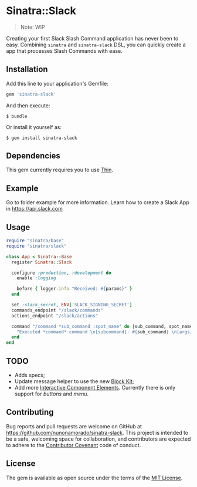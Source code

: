 # Sinatra::Slack

> Note: WIP

Creating your first Slack Slash Command application has never been to easy. Combining `sinatra` and `sinatra-slack` DSL, you can quickly create a app that processes Slash Commands with ease.

## Installation

Add this line to your application's Gemfile:

```ruby
gem 'sinatra-slack'
```

And then execute:

    $ bundle

Or install it yourself as:

    $ gem install sinatra-slack

## Dependencies

This gem currently requires you to use [Thin](https://github.com/macournoyer/thin).

## Example

Go to folder example for more information. Learn how to create a Slack App in https://api.slack.com

## Usage

``` ruby
require "sinatra/base"
require "sinatra/slack"

class App < Sinatra::Base
  register Sinatra::Slack

  configure :production, :development do
    enable :logging

    before { logger.info "Received: #{params}" }
  end

  set :slack_secret, ENV['SLACK_SIGNING_SECRET']
  commands_endpoint "/slack/commands"
  actions_endpoint "/slack/actions"

  command "/command *sub_command :spot_name" do |sub_command, spot_name|
    "Executed *command* command \n[subcommand]: #{sub_command} \n[args]:  #{spot_name}"
  end
end
```

## TODO

- Adds specs;
- Update message helper to use the new [Block Kit](https://api.slack.com/reference/messaging/block-elements);
- Add more [Interactive Component Elements](https://api.slack.com/reference/messaging/interactive-components). Currently there is only support for *buttons* and *menu*.

## Contributing

Bug reports and pull requests are welcome on GitHub at https://github.com/nunonamorado/sinatra-slack. This project is intended to be a safe, welcoming space for collaboration, and contributors are expected to adhere to the [Contributor Covenant](http://contributor-covenant.org) code of conduct.

## License

The gem is available as open source under the terms of the [MIT License](https://opensource.org/licenses/MIT).
